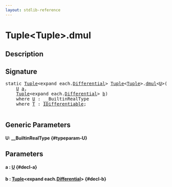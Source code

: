 ```yaml
---
layout: stdlib-reference
---
```


# Tuple\<Tuple\>\.dmul

## Description





## Signature 

<pre>
<span class='code_keyword'>static</span> <a href="/stdlib-reference/types/tuple-0/index" class="code_type">Tuple</a>&lt;<span class="code_keyword">expand</span> <span class="code_keyword">each</span>.<a href="/stdlib-reference/types/tuple-0/differential-0" class="code_type">Differential</a>&gt; <a href="/stdlib-reference/types/tuple-0/index" class="code_type">Tuple</a>&lt;<a href="/stdlib-reference/types/tuple-0/index" class="code_type">Tuple</a>&gt;.<a href="/stdlib-reference/types/tuple-0/dmul">dmul</a>&lt;<a href="/stdlib-reference/types/tuple-0/dmul#typeparam-U" class="code_type">U</a>&gt;(
    <a href="/stdlib-reference/types/tuple-0/dmul#typeparam-U" class="code_type">U</a> <a href="/stdlib-reference/types/tuple-0/dmul#decl-a" class="code_param">a</a>,
    <a href="/stdlib-reference/types/tuple-0/index" class="code_type">Tuple</a>&lt;<span class="code_keyword">expand</span> <span class="code_keyword">each</span>.<a href="/stdlib-reference/types/tuple-0/differential-0" class="code_type">Differential</a>&gt; <a href="/stdlib-reference/types/tuple-0/dmul#decl-b" class="code_param">b</a>)
    <span class='code_keyword'>where</span> <a href="/stdlib-reference/types/tuple-0/dmul#typeparam-U" class="code_type">U</a> : __BuiltinRealType
    <span class='code_keyword'>where</span> <a href="/stdlib-reference/types/tuple-0/index#typeparam-T" class="code_type">T</a> : <a href="/stdlib-reference/interfaces/idifferentiable-01/index" class="code_type">IDifferentiable</a>;

</pre>

## Generic Parameters

#### U: \_\_BuiltinRealType {#typeparam-U}

## Parameters

#### a  : [U](/stdlib-reference/types/tuple-0/dmul#typeparam-U) {#decl-a}
#### b  : [Tuple](/stdlib-reference/types/tuple-0/index)\<expand each\.[Differential](/stdlib-reference/types/tuple-0/differential-0)\> {#decl-b}

